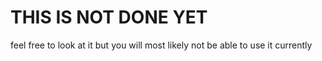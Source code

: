 # THIS IS NOT DONE YET
feel free to look at it
but you will most likely not be able to use it currently
